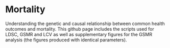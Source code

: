 # Mortality

Understanding the genetic and causal relationship between common health outcomes and
mortality. 
This github page includes the scripts used for LDSC, GSMR and LCV as well as supplementary figures for the GSMR analysis (the figures produced with identical parameters).
